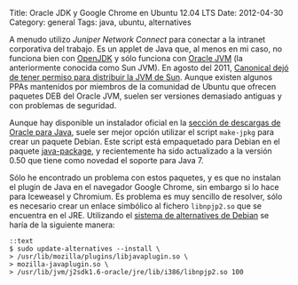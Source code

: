 Title: Oracle JDK y Google Chrome en Ubuntu 12.04 LTS 
Date: 2012-04-30
Category: general
Tags: java, ubuntu, alternatives

A menudo utilizo *Juniper Network Connect* para conectar a la intranet
corporativa del trabajo. Es un applet de Java que, al menos en mi caso, no
funciona bien con [OpenJDK][1] y sólo funciona con [Oracle JVM][2] (la
anteriormente conocida como Sun JVM). En agosto del 2011, [Canonical dejó de
tener permiso para distribuir la JVM de Sun][3]. Aunque existen algunos PPAs
mantenidos por miembros de la comunidad de Ubuntu que ofrecen paquetes DEB del
Oracle JVM, suelen ser versiones demasiado antiguas y con problemas de
seguridad.

Aunque hay disponible un instalador oficial en la [sección de descargas de
Oracle para Java][4], suele ser mejor opción utilizar el script `make-jpkg`
para crear un paquete Debian. Este script está empaquetado para Debian en el
paquete [java-package][5], y recientemente ha sido actualizado a la versión
0.50 que tiene como novedad el soporte para Java 7.

Sólo he encontrado un problema con estos paquetes, y es que no instalan el
plugin de Java en el navegador Google Chrome, sin embargo si lo hace para
Iceweasel y Chromium. Es problema es muy sencillo de resolver, sólo es
necesario crear un enlace simbólico al fichero `libnpjp2.so` que se encuentra
en el JRE. Utilizando el [sistema de alternatives de Debian][6] se haría de la
siguiente manera:

    ::text
    $ sudo update-alternatives --install \
    > /usr/lib/mozilla/plugins/libjavaplugin.so \
    > mozilla-javaplugin.so \
    > /usr/lib/jvm/j2sdk1.6-oracle/jre/lib/i386/libnpjp2.so 100

[1]: http://openjdk.java.net
[2]: http://www.java.com
[3]: https://lists.ubuntu.com/archives/ubuntu-security-announce/2011-December/001528.html
[4]: http://www.oracle.com/technetwork/java/javase/downloads/index.html
[5]: http://packages.debian.org/java-package
[6]: http://www.debian-administration.org/articles/91
